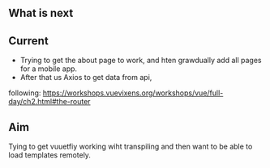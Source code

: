 ## What is next


## Current

- Trying to get the about page to work, and hten grawdually add all pages
  for a mobile app.
- After that us Axios to get data from api, 


following:
 https://workshops.vuevixens.org/workshops/vue/full-day/ch2.html#the-router
 


## Aim

Tying to get vuuetfiy working wiht transpiling and then want to be able to load templates remotely.
